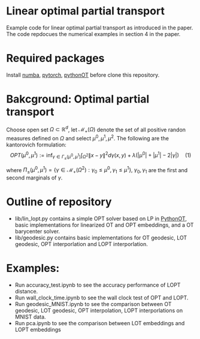 # Linear optimal partial transport 
Example code for linear optimal partial transport as introduced in the paper. The code repdocues the numerical examples in section 4 in the paper. 

# Required packages
Install [numba](https://numba.pydata.org/), [pytorch](https://pytorch.org), [pythonOT](https://pythonot.github.io) before clone this repository. 


# Bakcground: Optimal partial transport  
Choose open set $\Omega\subset\mathbb{R}^d$, let $\mathcal{M}_+(\Omega)$ denote the set of all positive randon measures defined on $\Omega$ and select $\mu^0,\mu^1,\mu^2$. 
The following are the kantorovich formulation: 
$$OPT(\mu^0,\mu^1):=\inf_{\gamma\in\Gamma_{\leq}(\mu^0,\mu^1)}\int_{\Omega^2}\|x-y\|^2d\gamma(x,y)+\lambda(|\mu^0|+|\mu^1|-2|\gamma|) \hspace{1em}(1)$$

where $\Pi_{\leq}(\mu^0,\mu^1)=\{\gamma\in \mathcal{M}_+(\Omega^2): \gamma_0\leq \mu^0,\gamma_1\leq \mu^1\},$ $\gamma_0,\gamma_1$ are the first and second marginals of $\gamma$. 

# Outline of repository
- lib/lin_lopt.py contains a simple OPT solver based on LP in [PythonOT](https://pythonot.github.io/), basic implementations for linearized OT and OPT embeddings, and a OT barycenter solver. 
- lib/geodesic.py contains basic implementations for OT geodesic, LOT geodesic, OPT interporlation and LOPT interporlation. 

# Examples: 
- Run accuracy_test.ipynb to see the accuracy performance of LOPT distance. 
- Run wall_clock_time.ipynb to see the wall clock test of OPT and LOPT. 
- Run geodesic_MNIST.ipynb to see the comparison between OT geodesic, LOT geodesic, OPT interpolation, LOPT interporlations on MNIST data. 
- Run pca.ipynb to see the comparison between LOT embeddings and LOPT embeddings 
